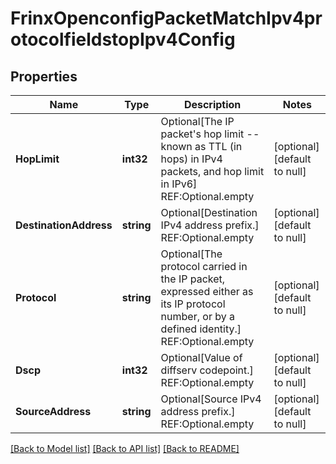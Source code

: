 # FrinxOpenconfigPacketMatchIpv4protocolfieldstopIpv4Config

## Properties
Name | Type | Description | Notes
------------ | ------------- | ------------- | -------------
**HopLimit** | **int32** | Optional[The IP packet&#39;s hop limit -- known as TTL (in hops) in IPv4 packets, and hop limit in IPv6] REF:Optional.empty | [optional] [default to null]
**DestinationAddress** | **string** | Optional[Destination IPv4 address prefix.] REF:Optional.empty | [optional] [default to null]
**Protocol** | **string** | Optional[The protocol carried in the IP packet, expressed either as its IP protocol number, or by a defined identity.] REF:Optional.empty | [optional] [default to null]
**Dscp** | **int32** | Optional[Value of diffserv codepoint.] REF:Optional.empty | [optional] [default to null]
**SourceAddress** | **string** | Optional[Source IPv4 address prefix.] REF:Optional.empty | [optional] [default to null]

[[Back to Model list]](../README.md#documentation-for-models) [[Back to API list]](../README.md#documentation-for-api-endpoints) [[Back to README]](../README.md)



